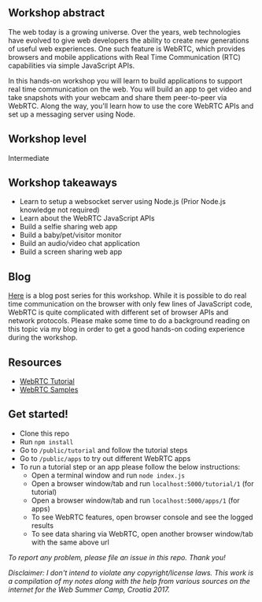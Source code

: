 ## Workshop abstract
The web today is a growing universe. Over the years, web technologies have evolved to give web developers the ability to create new generations of useful web experiences. One such feature is WebRTC, which provides browsers and mobile applications with Real Time Communication (RTC) capabilities via simple JavaScript APIs.

In this hands-on workshop you will learn to build applications to support real time communication on the web. You will build an app to get video and take snapshots with your webcam and share them peer-to-peer via WebRTC. Along the way, you'll learn how to use the core WebRTC APIs and set up a messaging server using Node.

## Workshop level
Intermediate

## Workshop takeaways
- Learn to setup a websocket server using Node.js (Prior Node.js knowledge not required)
- Learn about the WebRTC JavaScript APIs
- Build a selfie sharing web app
- Build a baby/pet/visitor monitor
- Build an audio/video chat application
- Build a screen sharing web app

## Blog
[Here](https://princiya777.wordpress.com/category/websc/) is a blog post series for this workshop. While it is possible to do real time communication on the browser with only few lines of JavaScript code, WebRTC is quite complicated with different set of browser APIs and network protocols. Please make some time to do a background reading on this topic via my blog in order to get a good hands-on coding experience during the workshop.

## Resources
- [WebRTC Tutorial](https://github.com/googlecodelabs/webrtc-web)
- [WebRTC Samples](https://github.com/webrtc/samples)

## Get started!
- Clone this repo
- Run `npm install`
- Go to `/public/tutorial` and follow the tutorial steps
- Go to `/public/apps` to try out different WebRTC apps
- To run a tutorial step or an app please follow the below instructions:
  - Open a terminal window and run `node index.js`
  - Open a browser window/tab and run `localhost:5000/tutorial/1` (for tutorial)
  - Open a browser window/tab and run `localhost:5000/apps/1` (for apps)
  - To see WebRTC features, open browser console and see the logged results
  - To see data sharing via WebRTC, open another browser window/tab with the same above url

_To report any problem, please file an issue in this repo. Thank you!_

_Disclaimer: I don't intend to violate any copyright/license laws. This work is a compilation of my notes along with the help from various sources on the internet for the Web Summer Camp, Croatia 2017._
